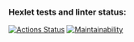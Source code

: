 ### Hexlet tests and linter status:
[![Actions Status](https://github.com/devKarNick/frontend-project-44/actions/workflows/hexlet-check.yml/badge.svg)](https://github.com/devKarNick/frontend-project-44/actions)
[![Maintainability](https://api.codeclimate.com/v1/badges/dfc50c2d88cd46d069c1/maintainability)](https://codeclimate.com/github/hexlet-boilerplates/nodejs-package/maintainability)